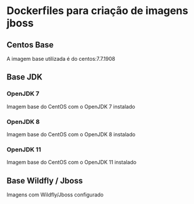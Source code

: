 # Dockerfiles para criação de imagens jboss

## Centos Base
A imagem base utilizada é do centos:7.7.1908

## Base JDK
### OpenJDK 7
Imagem base do CentOS com o OpenJDK 7 instalado

### OpenJDK 8
Imagem base do CentOS com o OpenJDK 8 instalado

### OpenJDK 11
Imagem base do CentOS com o OpenJDK 11 instalado

## Base Wildfly / Jboss
Imagens com Wildfly/Jboss configurado